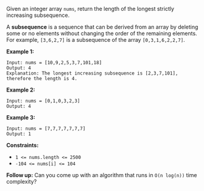 Given an integer array `nums`, return the length of the longest strictly
increasing subsequence.

A **subsequence** is a sequence that can be derived from an array by deleting
some or no elements without changing the order of the remaining elements. For
example, `[3,6,2,7]` is a subsequence of the array `[0,3,1,6,2,2,7]`.



**Example 1:**

    
    
    Input: nums = [10,9,2,5,3,7,101,18]
    Output: 4
    Explanation: The longest increasing subsequence is [2,3,7,101], therefore the length is 4.
    

**Example 2:**

    
    
    Input: nums = [0,1,0,3,2,3]
    Output: 4
    

**Example 3:**

    
    
    Input: nums = [7,7,7,7,7,7,7]
    Output: 1
    



**Constraints:**

  * `1 <= nums.length <= 2500`
  * `-104 <= nums[i] <= 104`



**Follow up:**  Can you come up with an algorithm that runs in `O(n log(n))`
time complexity?

